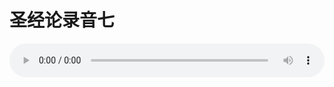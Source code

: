 # 圣经论录音七

<audio style="width: 100%;" preload="false" controls controlslist="nodownload"><source src="//file.simai.life/audio/mp3/old/27368.mp3" type="audio/mpeg">Your browser does not support the audio element.</audio>


